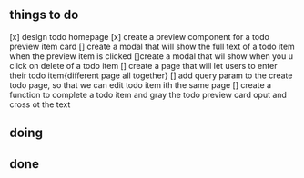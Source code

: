 ## things to do

[x] design todo homepage
[x] create a preview component for a todo preview item card
[] create a modal that will show the full text of a todo item when the preview item is clicked
[]create a modal that wil show when you u click on delete of a todo item
[] create a page that will let users to enter their todo item{different page all together}
[] add query param to the create todo page, so that we can edit todo item ith the same page
[] create a function to complete a todo item and gray the todo preview card oput and cross ot the text

## doing

## done

